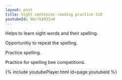 ```yaml
---
layout: post
title: Sight sentences reading practice 318
youtubeId: 96sT61R2Iu0
---
```

 
 
Helps to learn sight words and their spelling.

Opportunitiy to repeat the spelling. 

Practice spelling. 
 
Practice for spelling bee competitions. 
 
{% include youtubePlayer.html id=page.youtubeId %}
 
 
